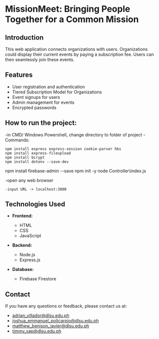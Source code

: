 # MissionMeet: Bringing People Together for a Common Mission

## Introduction
This web application connects organizations with users. Organizations could display their current events by paying a subscription fee. Users can then seamlessly join these events.

## Features
- User registration and authentication
- Tiered Subscription Model for Organizations
- Event signups for users
- Admin management for events
- Encrypted passwords

## How to run the project:
-in CMD/ Windows Powershell, change directory to folder of project
-Commands: 

	npm install express express-session cookie-parser hbs
	npm install express-fileupload
	npm install bcrypt
	npm install dotenv --save-dev
  npm install firebase-admin --save
  npm init -y
  node Controller\index.js

-open any web browser

	-input URL -> localhost:3000

## Technologies Used
- **Frontend:**
  - HTML
  - CSS
  - JavaScript

- **Backend:**
  - Node.js
  - Express.js

- **Database:**
  - Firebase Firestore

## Contact
If you have any questions or feedback, please contact us at:
- adrian_villador@dlsu.edu.ph
- joshua_emmanuel_policarpio@dlsu.edu.ph
- matthew_benison_javier@dlsu.edu.ph
- timmy_yap@dlsu.edu.ph